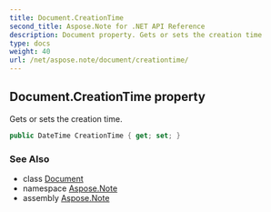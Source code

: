 ```yaml
---
title: Document.CreationTime
second_title: Aspose.Note for .NET API Reference
description: Document property. Gets or sets the creation time
type: docs
weight: 40
url: /net/aspose.note/document/creationtime/
---
```

## Document.CreationTime property

Gets or sets the creation time.

```csharp
public DateTime CreationTime { get; set; }
```

### See Also

* class [Document](../)
* namespace [Aspose.Note](../../document/)
* assembly [Aspose.Note](../../../)


